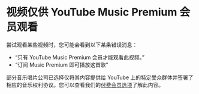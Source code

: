 # 视频仅供 YouTube Music Premium 会员观看

尝试观看某些视频时，您可能会看到以下某条错误消息：

* “只有 YouTube Music Premium 会员才能观看此视频。”
* “订阅 Music Premium 即可播放这首歌”

部分音乐唱片公司已选择仅将其内容提供给 YouTube 上的特定受众群体并签署了相应的音乐权利协议。您可以查看我们的[付费会员选项](https://support.google.com/youtube/answer/6305537)了解此内容。